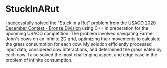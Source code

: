 # StuckInARut

I successfully solved the "Stuck in a Rut" problem from the [USACO 2020 December Contest - Bronze Division](http://www.usaco.org/index.php) using C++ in preperation for the upcoming USACO competition. The problem involved navigating Farmer John's cows on an infinite 2D grid, optimizing their movements to calculate the grass consumption for each cow. My solution efficiently processed input data, considered cow interactions, and determined the grass eaten by each cow. I also solved the most challenging aspect and edge case in the problem of infinite consumption. 
